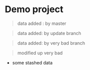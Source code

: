# Demo project

> data added : by master

> data added: by update branch

> data added: by very bad branch

> modified up very bad

- some stashed data
